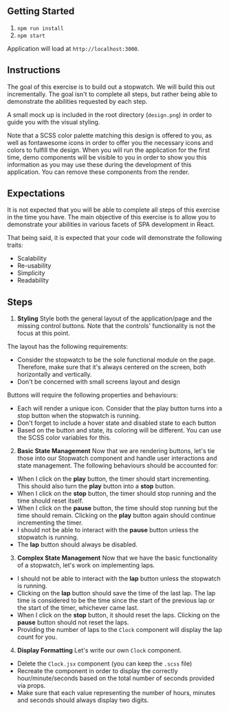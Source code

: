 ## Getting Started

1. `npm run install`
2. `npm start`

Application will load at `http://localhost:3000`.

## Instructions

The goal of this exercise is to build out a stopwatch. We will build this out incrementally. The goal isn't to complete all steps, but rather being able to demonstrate the abilities requested by each step.

A small mock up is included in the root directory (`design.png`) in order to guide you with the visual styling.

Note that a SCSS color palette matching this design is offered to you, as well as fontawesome icons in order to offer you the necessary icons and colors to fulfill the design. When you will run the application for the first time, demo components will be visible to you in order to show you this information as you may use these during the development of this application. You can remove these components from the render.

## Expectations
It is not expected that you will be able to complete all steps of this exercise in the time you have. The main objective of this exercise is to allow you to demonstrate your abilities in various facets of SPA development in React.

That being said, it is expected that your code will demonstrate the following traits:
- Scalability
- Re-usability
- Simplicity
- Readability

## Steps
1. **Styling** Style both the general layout of the application/page and the missing control buttons. Note that the controls' functionality is not the focus at this point.

The layout has the following requirements:
- Consider the stopwatch to be the sole functional module on the page. Therefore, make sure that it's always centered on the screen, both horizontally and vertically.
- Don't be concerned with small screens layout and design

Buttons will require the following properties and behaviours:
- Each will render a unique icon. Consider that the play button turns into a stop button when the stopwatch is running.
- Don't forget to include a hover state and disabled state to each button
- Based on the button and state, its coloring will be different. You can use the SCSS color variables for this.

2. **Basic State Management** Now that we are rendering buttons, let's tie those into our Stopwatch component and handle user interactions and state management. The following behaviours should be accounted for:
- When I click on the **play** button, the timer should start incrementing. This should also turn the **play** button into a **stop** button.
- When I click on the **stop** button, the timer should stop running and the time should reset itself.
- When I click on the **pause** button, the time should stop running but the time should remain. Clicking on the **play** button again should continue incrementing the timer.
- I should not be able to interact with the **pause** button unless the stopwatch is running.
- The **lap** button should always be disabled.

3. **Complex State Management** Now that we have the basic functionality of a stopwatch, let's work on implementing laps.
- I should not be able to interact with the **lap** button unless the stopwatch is running.
- Clicking on the **lap** button should save the time of the last lap. The lap time is considered to be the time since the start of the previous lap or the start of the timer, whichever came last.
- When I click on the **stop** button, it should reset the laps. Clicking on the **pause** button should not reset the laps.
- Providing the number of laps to the `Clock` component will display the lap count for you.

4. **Display Formatting** Let's write our own `Clock` component.
- Delete the `Clock.jsx` component (you can keep the `.scss` file)
- Recreate the component in order to display the correctly hour/minute/seconds based on the total number of seconds provided via props.
- Make sure that each value representing the number of hours, minutes and seconds should always display two digits.
